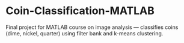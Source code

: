 # Coin-Classification-MATLAB
Final project for MATLAB course on image analysis — classifies coins (dime, nickel, quarter) using filter bank and k-means clustering.
